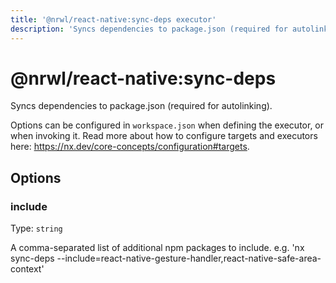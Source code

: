 ```yaml
---
title: '@nrwl/react-native:sync-deps executor'
description: 'Syncs dependencies to package.json (required for autolinking).'
---
```


# @nrwl/react-native:sync-deps

Syncs dependencies to package.json (required for autolinking).

Options can be configured in `workspace.json` when defining the executor, or when invoking it. Read more about how to configure targets and executors here: https://nx.dev/core-concepts/configuration#targets.

## Options

### include

Type: `string`

A comma-separated list of additional npm packages to include. e.g. 'nx sync-deps --include=react-native-gesture-handler,react-native-safe-area-context'

